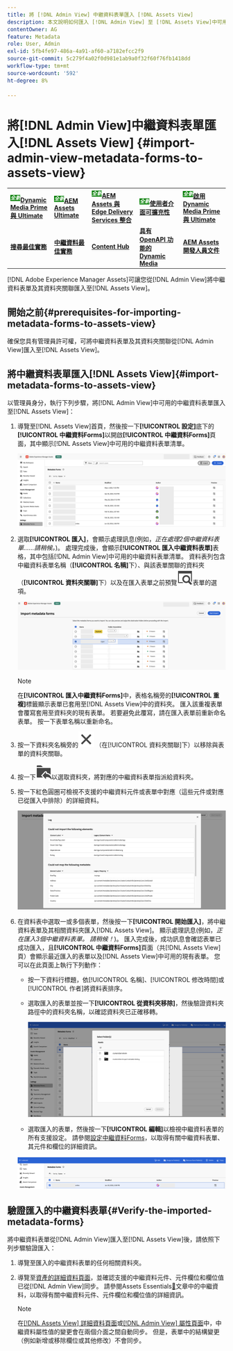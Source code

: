 ```yaml
---
title: 將 [!DNL Admin View] 中繼資料表單匯入 [!DNL Assets View]
description: 本文說明如何匯入 [!DNL Admin View] 至 [!DNL Assets View]中可用的中繼資料表單
contentOwner: AG
feature: Metadata
role: User, Admin
exl-id: 5fb4fe97-486a-4a91-af60-a7182efcc2f9
source-git-commit: 5c279f4a02f0d981e1ab9a0f32f60f76fb1418dd
workflow-type: tm+mt
source-wordcount: '592'
ht-degree: 8%

---
```


# 將[!DNL Admin View]中繼資料表單匯入[!DNL Assets View] {#import-admin-view-metadata-forms-to-assets-view}

<table>
    <tr>
        <td>
            <sup style= "background-color:#008000; color:#FFFFFF; font-weight:bold"><i>全新</i></sup><a href="/help/assets/dynamic-media/dm-prime-ultimate.md"><b>Dynamic Media Prime 與 Ultimate</b></a>
        </td>
        <td>
            <sup style= "background-color:#008000; color:#FFFFFF; font-weight:bold"><i>全新</i></sup><a href="/help/assets/assets-ultimate-overview.md"><b>AEM Assets Ultimate</b></a>
        </td>
        <td>
            <sup style= "background-color:#008000; color:#FFFFFF; font-weight:bold"><i>全新</i></sup><a href="/help/assets/integrate-aem-assets-edge-delivery-services.md"><b>AEM Assets 與 Edge Delivery Services 整合</b></a>
        </td>
        <td>
            <sup style= "background-color:#008000; color:#FFFFFF; font-weight:bold"><i>全新</i></sup><a href="/help/assets/aem-assets-view-ui-extensibility.md"><b>使用者介面可擴充性</b></a>
        </td>
          <td>
            <sup style= "background-color:#008000; color:#FFFFFF; font-weight:bold"><i>全新</i></sup><a href="/help/assets/dynamic-media/enable-dynamic-media-prime-and-ultimate.md"><b>啟用 Dynamic Media Prime 與 Ultimate</b></a>
        </td>
    </tr>
    <tr>
        <td>
            <a href="/help/assets/search-best-practices.md"><b>搜尋最佳實務</b></a>
        </td>
        <td>
            <a href="/help/assets/metadata-best-practices.md"><b>中繼資料最佳實務</b></a>
        </td>
        <td>
            <a href="/help/assets/product-overview.md"><b>Content Hub</b></a>
        </td>
        <td>
            <a href="/help/assets/dynamic-media-open-apis-overview.md"><b>具有 OpenAPI 功能的 Dynamic Media</b></a>
        </td>
        <td>
            <a href="https://developer.adobe.com/experience-cloud/experience-manager-apis/"><b>AEM Assets 開發人員文件</b></a>
        </td>
    </tr>
</table>

[!DNL Adobe Experience Manager Assets]可讓您從[!DNL Admin View]將中繼資料表單及其資料夾關聯匯入至[!DNL Assets View]。

## 開始之前{#prerequisites-for-importing-metadata-forms-to-assets-view}

確保您具有管理員許可權，可將中繼資料表單及其資料夾關聯從[!DNL Admin View]匯入至[!DNL Assets View]。

## 將中繼資料表單匯入[!DNL Assets View]{#import-metadata-forms-to-assets-view}

以管理員身分，執行下列步驟，將[!DNL Admin View]中可用的中繼資料表單匯入至[!DNL Assets View]：

1. 導覽至[!DNL Assets View]首頁，然後按一下&#x200B;**[!UICONTROL 設定]**&#x200B;底下的&#x200B;**[!UICONTROL 中繼資料Forms]**&#x200B;以開啟&#x200B;**[!UICONTROL 中繼資料Forms]**&#x200B;頁面，其中顯示[!DNL Assets View]中可用的中繼資料表單清單。

   ![中繼資料表單頁面](/help/assets/assets/metadata-forms-page.png)

1. 選取&#x200B;**[!UICONTROL 匯入]**，會顯示處理訊息(例如，*正在處理2個中繼資料表單……請稍候。*)。 處理完成後，會顯示&#x200B;**[!UICONTROL 匯入中繼資料表單]**&#x200B;表格，其中包括[!DNL Admin View]中可用的中繼資料表單清單。 資料表列包含中繼資料表單名稱（**[!UICONTROL 名稱]**&#x200B;下）、與該表單關聯的資料夾（**[!UICONTROL 資料夾關聯]**&#x200B;下）以及在匯入表單之前預覽![預覽](/help/assets/assets/Preview.svg)表單的選項。

   ![匯入中繼資料Forms頁面](/help/assets/assets/import-metadata-forms-page.png)

   >[!NOTE]
   > 
   > 在&#x200B;**[!UICONTROL 匯入中繼資料Forms]**&#x200B;中，表格名稱旁的&#x200B;**[!UICONTROL 重複]**&#x200B;標籤顯示表單已套用至[!DNL Assets View]中的資料夾。 匯入該重複表單會覆寫套用至資料夾的現有表單。 若要避免此覆寫，請在匯入表單前重新命名表單。 按一下表單名稱以重新命名。

1. 按一下資料夾名稱旁的![選取資料夾](/help/assets/assets/x.svg) （在[!UICONTROL 資料夾關聯]下）以移除與表單的資料夾關聯。
1. 按一下![選取資料夾](/help/assets/assets/add-to-folder.svg)以選取資料夾，將對應的中繼資料表單指派給資料夾。
1. 按一下紅色圓圈可檢視不支援的中繼資料元件或表單中對應（這些元件或對應已從匯入中排除）的詳細資料。

   ![匯入中繼資料Forms頁面](/help/assets/assets/unsupported-import-elements.png)

1. 在資料表中選取一或多個表單，然後按一下&#x200B;**[!UICONTROL 開始匯入]**，將中繼資料表單及其相關資料夾匯入[!DNL Assets View]。 顯示處理訊息(例如，*正在匯入3個中繼資料表單。 請稍候！*)。 匯入完成後，成功訊息會確認表單已成功匯入，且&#x200B;**[!UICONTROL 中繼資料Forms]**&#x200B;頁面（共[!DNL Assets View]頁）會顯示最近匯入的表單以及[!DNL Assets View]中可用的現有表單。 您可以在此頁面上執行下列動作：

   * 按一下資料行標題，依[!UICONTROL 名稱]、[!UICONTROL 修改時間]或[!UICONTROL 作者]將資料表排序。
   * 選取匯入的表單並按一下&#x200B;**[!UICONTROL 從資料夾移除]**，然後驗證資料夾路徑中的資料夾名稱，以確認資料夾已正確移轉。

     ![驗證中繼資料表單頁面](/help/assets/assets/confirm-ported-folder.png)
   * 選取匯入的表單，然後按一下&#x200B;**[!UICONTROL 編輯]**&#x200B;以檢視中繼資料表單的所有支援設定。 請參閱[設定中繼資料Forms](https://experienceleague.adobe.com/en/docs/experience-manager-assets-essentials/help/metadata#metadata-forms)，以取得有關中繼資料表單、其元件和欄位的詳細資訊。

   ![驗證中繼資料表單頁面](/help/assets/assets/verify-metadata-forms-page.png)

## 驗證匯入的中繼資料表單{#Verify-the-imported-metadata-forms}

將中繼資料表單從[!DNL Admin View]匯入至[!DNL Assets View]後，請依照下列步驟驗證匯入：

1. 導覽至匯入的中繼資料表單的任何相關資料夾。
1. 導覽至[資產的詳細資料頁面](/help/assets/navigate-assets-view.md#preview-assets)，並確認支援的中繼資料元件、元件欄位和欄位值已從[!DNL Admin View]同步。 請參閱Assets Essentials[&#128279;](https://experienceleague.adobe.com/en/docs/experience-manager-assets-essentials/help/metadata)文章中的中繼資料，以取得有關中繼資料元件、元件欄位和欄位值的詳細資訊。

   >[!NOTE]
   >
   > 在[[!DNL Assets View] 詳細資料頁面](https://experienceleague.adobe.com/en/docs/experience-manager-cloud-service/content/assets/assets-view/metadata-assets-view#metadata-forms)或[[!DNL Admin View] 屬性頁面](https://experienceleague.adobe.com/en/docs/experience-manager-65/content/assets/administer/metadata-schemas)中，中繼資料屬性值的變更會在兩個介面之間自動同步。 但是，表單中的結構變更（例如新增或移除欄位或其他修改）不會同步。
